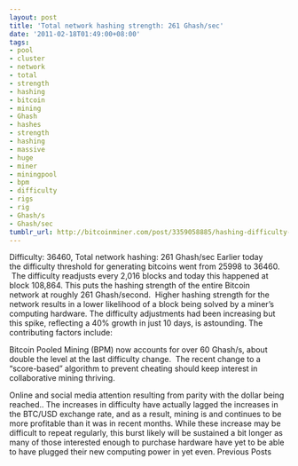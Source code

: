 ```yaml
---
layout: post
title: 'Total network hashing strength: 261 Ghash/sec'
date: '2011-02-18T01:49:00+08:00'
tags:
- pool
- cluster
- network
- total
- strength
- hashing
- bitcoin
- mining
- Ghash
- hashes
- strength
- hashing
- massive
- huge
- miner
- miningpool
- bpm
- difficulty
- rigs
- rig
- Ghash/s
- Ghash/sec
tumblr_url: http://bitcoinminer.com/post/3359058885/hashing-difficulty-36460
---
```

Difficulty: 36460, Total network hashing: 261 Ghash/sec
Earlier today the difficulty threshold for generating bitcoins went from 25998 to 36460.  The difficulty readjusts every 2,016 blocks and today this happened at block 108,864.
This puts the hashing strength of the entire Bitcoin network at roughly 261 Ghash/second.  Higher hashing strength for the network results in a lower likelihood of a block being solved by a miner’s computing hardware.
The difficulty adjustments had been increasing but this spike, reflecting a 40% growth in just 10 days, is astounding.
The contributing factors include:

Bitcoin Pooled Mining (BPM) now accounts for over 60 Ghash/s, about double the level at the last difficulty change.  The recent change to a “score-based” algorithm to prevent cheating should keep interest in collaborative mining thriving.

Online and social media attention resulting from parity with the dollar being reached..
The increases in difficulty have actually lagged the increases in the BTC/USD exchange rate, and as a result, mining is and continues to be more profitable than it was in recent months.
While these increase may be difficult to repeat regularly, this burst likely will be sustained a bit longer as many of those interested enough to purchase hardware have yet to be able to have plugged their new computing power in yet even.
Previous Posts
